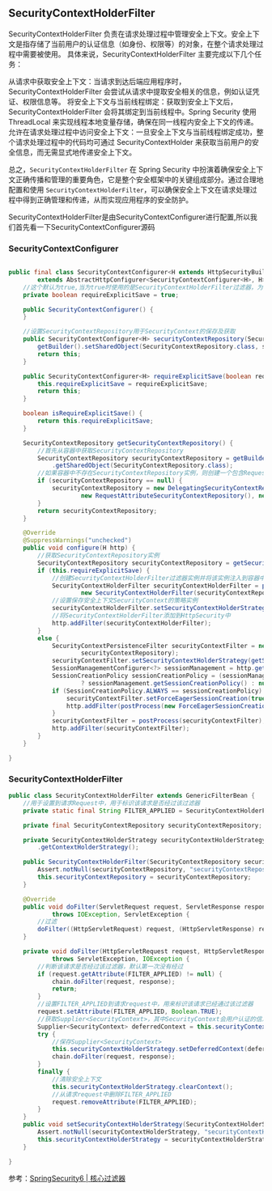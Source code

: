 ## SecurityContextHolderFilter

SecurityContextHolderFilter 负责在请求处理过程中管理安全上下文。安全上下文是指存储了当前用户的认证信息（如身份、权限等）的对象，在整个请求处理过程中需要被使用。
具体来说，SecurityContextHolderFilter 主要完成以下几个任务：

从请求中获取安全上下文：当请求到达后端应用程序时，SecurityContextHolderFilter 会尝试从请求中提取安全相关的信息，例如认证凭证、权限信息等。
将安全上下文与当前线程绑定：获取到安全上下文后，SecurityContextHolderFilter 会将其绑定到当前线程中。Spring Security 使用 ThreadLocal 来实现线程本地变量存储，确保在同一线程内安全上下文的传递。
允许在请求处理过程中访问安全上下文：一旦安全上下文与当前线程绑定成功，整个请求处理过程中的代码均可通过 SecurityContextHolder 来获取当前用户的安全信息，而无需显式地传递安全上下文。

总之，`SecurityContextHolderFilter` 在 Spring Security 中扮演着确保安全上下文正确传播和管理的重要角色，它是整个安全框架中的关键组成部分。通过合理地配置和使用 `SecurityContextHolderFilter`，可以确保安全上下文在请求处理过程中得到正确管理和传递，从而实现应用程序的安全防护。

SecurityContextHolderFilter是由SecurityContextConfigurer进行配置,所以我们首先看一下SecurityContextConfigurer源码

### SecurityContextConfigurer

```java

public final class SecurityContextConfigurer<H extends HttpSecurityBuilder<H>>
		extends AbstractHttpConfigurer<SecurityContextConfigurer<H>, H> {
	//这个默认为true,当为true时使用的是SecurityContextHolderFilter过滤器，为false时使用的是SecurityContextPersistenceFilter过滤器，由于SecurityContextPersistenceFilter已经过期不再使用，所以我们只看SecurityContextHolderFilter这个过滤器就可以了
	private boolean requireExplicitSave = true;

	public SecurityContextConfigurer() {
	}

	//设置SecurityContextRepository用于SecurityContext的保存及获取
	public SecurityContextConfigurer<H> securityContextRepository(SecurityContextRepository securityContextRepository) {
		getBuilder().setSharedObject(SecurityContextRepository.class, securityContextRepository);
		return this;
	}

	public SecurityContextConfigurer<H> requireExplicitSave(boolean requireExplicitSave) {
		this.requireExplicitSave = requireExplicitSave;
		return this;
	}

	boolean isRequireExplicitSave() {
		return this.requireExplicitSave;
	}

	SecurityContextRepository getSecurityContextRepository() {
        //首先从容器中获取SecurityContextRepository
		SecurityContextRepository securityContextRepository = getBuilder()
			.getSharedObject(SecurityContextRepository.class);
        //如果容器中不存在SecurityContextRepository实例，则创建一个包含RequestAttributeSecurityContextRepository和HttpSessionSecurityContextRepository的委托类实例DelegatingSecurityContextRepository
		if (securityContextRepository == null) {
			securityContextRepository = new DelegatingSecurityContextRepository(
					new RequestAttributeSecurityContextRepository(), new HttpSessionSecurityContextRepository());
		}
		return securityContextRepository;
	}

	@Override
	@SuppressWarnings("unchecked")
	public void configure(H http) {
        //获取SecurityContextRepository实例
		SecurityContextRepository securityContextRepository = getSecurityContextRepository();
		if (this.requireExplicitSave) {
            //创建SecurityContextHolderFilter过滤器实例并将该实例注入到容器中
			SecurityContextHolderFilter securityContextHolderFilter = postProcess(
					new SecurityContextHolderFilter(securityContextRepository));
            //设置保存安全上下文SecurityContext的策略实例
			securityContextHolderFilter.setSecurityContextHolderStrategy(getSecurityContextHolderStrategy());
            //将SecurityContextHolderFilter添加到HttpSecurity中
			http.addFilter(securityContextHolderFilter);
		}
		else {
			SecurityContextPersistenceFilter securityContextFilter = new SecurityContextPersistenceFilter(
					securityContextRepository);
			securityContextFilter.setSecurityContextHolderStrategy(getSecurityContextHolderStrategy());
			SessionManagementConfigurer<?> sessionManagement = http.getConfigurer(SessionManagementConfigurer.class);
			SessionCreationPolicy sessionCreationPolicy = (sessionManagement != null)
					? sessionManagement.getSessionCreationPolicy() : null;
			if (SessionCreationPolicy.ALWAYS == sessionCreationPolicy) {
				securityContextFilter.setForceEagerSessionCreation(true);
				http.addFilter(postProcess(new ForceEagerSessionCreationFilter()));
			}
			securityContextFilter = postProcess(securityContextFilter);
			http.addFilter(securityContextFilter);
		}
	}

}

```

### SecurityContextHolderFilter

```java
public class SecurityContextHolderFilter extends GenericFilterBean {
	//用于设置到请求Request中，用于标识该请求是否经过该过滤器
	private static final String FILTER_APPLIED = SecurityContextHolderFilter.class.getName() + ".APPLIED";

	private final SecurityContextRepository securityContextRepository;

	private SecurityContextHolderStrategy securityContextHolderStrategy = SecurityContextHolder
		.getContextHolderStrategy();

	public SecurityContextHolderFilter(SecurityContextRepository securityContextRepository) {
		Assert.notNull(securityContextRepository, "securityContextRepository cannot be null");
		this.securityContextRepository = securityContextRepository;
	}

	@Override
	public void doFilter(ServletRequest request, ServletResponse response, FilterChain chain)
			throws IOException, ServletException {
        //过滤
		doFilter((HttpServletRequest) request, (HttpServletResponse) response, chain);
	}

	private void doFilter(HttpServletRequest request, HttpServletResponse response, FilterChain chain)
			throws ServletException, IOException {
        //判断该请求是否经过该过滤器，默认第一次没有经过
		if (request.getAttribute(FILTER_APPLIED) != null) {
			chain.doFilter(request, response);
			return;
		}
        //设置FILTER_APPLIED到请求request中，用来标识该请求已经通过该过滤器
		request.setAttribute(FILTER_APPLIED, Boolean.TRUE);
        //获取Supplier<SecurityContext>，其中SecurityContext会用户认证的信息
		Supplier<SecurityContext> deferredContext = this.securityContextRepository.loadDeferredContext(request);
		try {
            //保存Supplier<SecurityContext>
			this.securityContextHolderStrategy.setDeferredContext(deferredContext);
			chain.doFilter(request, response);
		}
		finally {
            //清除安全上下文
			this.securityContextHolderStrategy.clearContext();
            //从请求request中删除FILTER_APPLIED
			request.removeAttribute(FILTER_APPLIED);
		}
	}
	public void setSecurityContextHolderStrategy(SecurityContextHolderStrategy securityContextHolderStrategy) {
		Assert.notNull(securityContextHolderStrategy, "securityContextHolderStrategy cannot be null");
		this.securityContextHolderStrategy = securityContextHolderStrategy;
	}

}

```

参考：[SpringSecurity6 | 核心过滤器](https://juejin.cn/post/7298699367790313508)